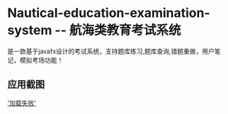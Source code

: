 # Nautical-education-examination-system -- 航海类教育考试系统
是一款基于javafx设计的考试系统，支持题库练习,题库查询,错题重做，用户笔记，模拟考场功能！
## 应用截图
['加载失败'](https://github.com/GZYangKui/Nautical-education-examination-system/blob/GZYangKui/src/main/resources/images/screenshoot.png)
